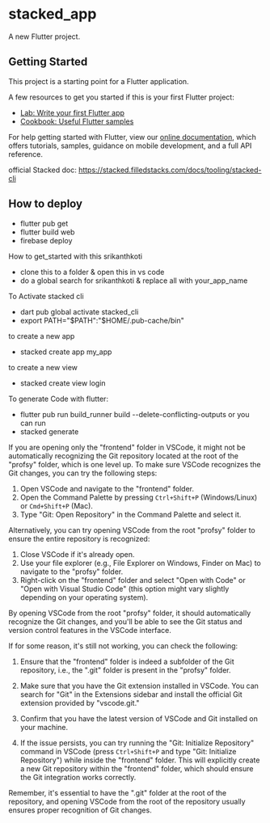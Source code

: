 # stacked_app

A new Flutter project.

## Getting Started

This project is a starting point for a Flutter application.

A few resources to get you started if this is your first Flutter project:

- [Lab: Write your first Flutter app](https://flutter.dev/docs/get-started/codelab)
- [Cookbook: Useful Flutter samples](https://flutter.dev/docs/cookbook)

For help getting started with Flutter, view our
[online documentation](https://flutter.dev/docs), which offers tutorials,
samples, guidance on mobile development, and a full API reference.

official Stacked doc: https://stacked.filledstacks.com/docs/tooling/stacked-cli

## How to deploy

- flutter pub get
- flutter build web
- firebase deploy

How to get_started with this srikanthkoti

- clone this to a folder & open this in vs code
- do a global search for srikanthkoti & replace all with your_app_name

To Activate stacked cli

- dart pub global activate stacked_cli
- export PATH="$PATH":"$HOME/.pub-cache/bin"

to create a new app

- stacked create app my_app

to create a new view

- stacked create view login

To generate Code with flutter:

- flutter pub run build_runner build --delete-conflicting-outputs
  or you can run
- stacked generate

If you are opening only the "frontend" folder in VSCode, it might not be automatically recognizing the Git repository located at the root of the "profsy" folder, which is one level up. To make sure VSCode recognizes the Git changes, you can try the following steps:

1. Open VSCode and navigate to the "frontend" folder.
2. Open the Command Palette by pressing `Ctrl+Shift+P` (Windows/Linux) or `Cmd+Shift+P` (Mac).
3. Type "Git: Open Repository" in the Command Palette and select it.

Alternatively, you can try opening VSCode from the root "profsy" folder to ensure the entire repository is recognized:

1. Close VSCode if it's already open.
2. Use your file explorer (e.g., File Explorer on Windows, Finder on Mac) to navigate to the "profsy" folder.
3. Right-click on the "frontend" folder and select "Open with Code" or "Open with Visual Studio Code" (this option might vary slightly depending on your operating system).

By opening VSCode from the root "profsy" folder, it should automatically recognize the Git changes, and you'll be able to see the Git status and version control features in the VSCode interface.

If for some reason, it's still not working, you can check the following:

1. Ensure that the "frontend" folder is indeed a subfolder of the Git repository, i.e., the ".git" folder is present in the "profsy" folder.

2. Make sure that you have the Git extension installed in VSCode. You can search for "Git" in the Extensions sidebar and install the official Git extension provided by "vscode.git."

3. Confirm that you have the latest version of VSCode and Git installed on your machine.

4. If the issue persists, you can try running the "Git: Initialize Repository" command in VSCode (press `Ctrl+Shift+P` and type "Git: Initialize Repository") while inside the "frontend" folder. This will explicitly create a new Git repository within the "frontend" folder, which should ensure the Git integration works correctly.

Remember, it's essential to have the ".git" folder at the root of the repository, and opening VSCode from the root of the repository usually ensures proper recognition of Git changes.
